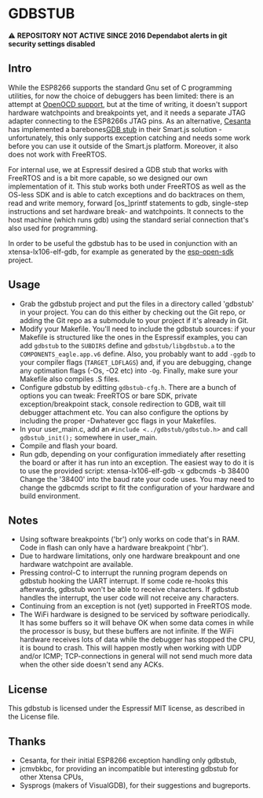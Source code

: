 
GDBSTUB
=======

:warning: **REPOSITORY NOT ACTIVE SINCE 2016 Dependabot alerts in git security settings disabled**

Intro
-----

While the ESP8266 supports the standard Gnu set of C programming utilities, for now the choice of debuggers
has been limited: there is an attempt at [OpenOCD support](https://github.com/projectgus/openocd), but at 
the time of writing, it doesn't support hardware watchpoints and breakpoints yet, and it needs a separate
JTAG adapter connecting to the ESP8266s JTAG pins. As an alternative, [Cesanta](https://www.cesanta.com/) 
has implemented a barebones[GDB stub](https://blog.cesanta.com/esp8266-gdb) in their Smart.js solution -
unfortunately, this only supports exception catching and needs some work before you can use it outside of 
the Smart.js platform. Moreover, it also does not work with FreeRTOS.

For internal use, we at Espressif desired a GDB stub that works with FreeRTOS and is a bit more capable,
so we designed our own implementation of it. This stub works both under FreeRTOS as well as the OS-less
SDK and is able to catch exceptions and do backtraces on them, read and write memory, forward [os_]printf
statements to gdb, single-step instructions and set hardware break- and watchpoints. It connects to the
host machine (which runs gdb) using the standard serial connection that's also used for programming.

In order to be useful the gdbstub has to be used in conjunction with an xtensa-lx106-elf-gdb, for example
as generated by the [esp-open-sdk](https://github.com/pfalcon/esp-open-sdk) project.

Usage
-----
 * Grab the gdbstub project and put the files in a directory called 'gdbstub' in your project. You can do this
either by checking out the Git repo, or adding the Git repo as a submodule to your project if it's already
in Git.
 * Modify your Makefile. You'll need to include the gdbstub sources: if your Makefile is structured like the
ones in the Espressif examples, you can add `gdbstub` to the `SUBDIRS` define and `gdbstub/libgdbstub.a` to the
`COMPONENTS_eagle.app.v6` define. Also, you probably want to add `-ggdb` to your compiler flags (`TARGET_LDFLAGS`)
and, if you are debugging, change any optimation flags (-Os, -O2 etc) into `-Og`. Finally, make sure your Makefile
also compiles .S files.
 * Configure gdbstub by editting `gdbstub-cfg.h`. There are a bunch of options you can tweak: FreeRTOS or bare SDK,
private exception/breakpoint stack, console redirection to GDB, wait till debugger attachment etc. You can also
configure the options by including the proper -Dwhatever gcc flags in your Makefiles.
 * In your user_main.c, add an `#include <../gdbstub/gdbstub.h>` and call `gdbstub_init();` somewhere in user_main.
 * Compile and flash your board.
 * Run gdb, depending on your configuration immediately after resetting the board or after it has run into
an exception. The easiest way to do it is to use the provided script: xtensa-lx106-elf-gdb -x gdbcmds -b 38400
Change the '38400' into the baud rate your code uses. You may need to change the gdbcmds script to fit the
configuration of your hardware and build environment.

Notes
-----
 * Using software breakpoints ('br') only works on code that's in RAM. Code in flash can only have a hardware
breakpoint ('hbr').
 * Due to hardware limitations, only one hardware breakpount and one hardware watchpoint are available.
 * Pressing control-C to interrupt the running program depends on gdbstub hooking the UART interrupt.
If some code re-hooks this afterwards, gdbstub won't be able to receive characters. If gdbstub handles
the interrupt, the user code will not receive any characters.
 * Continuing from an exception is not (yet) supported in FreeRTOS mode.
 * The WiFi hardware is designed to be serviced by software periodically. It has some buffers so it
will behave OK when some data comes in while the processor is busy, but these buffers are not infinite.
If the WiFi hardware receives lots of data while the debugger has stopped the CPU, it is bound
to crash. This will happen mostly when working with UDP and/or ICMP; TCP-connections in general will
not send much more data when the other side doesn't send any ACKs.

License
-------
This gdbstub is licensed under the Espressif MIT license, as described in the License file.


Thanks
------
 * Cesanta, for their initial ESP8266 exception handling only gdbstub,
 * jcmvbkbc, for providing an incompatible but interesting gdbstub for other Xtensa CPUs,
 * Sysprogs (makers of VisualGDB), for their suggestions and bugreports.
